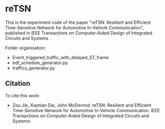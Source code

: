 # reTSN
This is the experiment code of the paper "reTSN: Resilient and Efficient Time-Sensitive Network for Automotive In-Vehicle Communication", published in IEEE Transactions on Computer-Aided Design of Integrated Circuits and Systems . 

Folder organisation:

- Event_triggered_traffic_with_delayed_ST_frame
- edf_schedule_generator.py
- traffics_generator.py


## Citation
To cite this work:
- Zou Jie, Xiaotian Dai, John McDermid. reTSN: Resilient and Efficient Time-Sensitive Network for Automotive In-Vehicle Communication. IEEE Transactions on Computer-Aided Design of Integrated Circuits and Systems 
